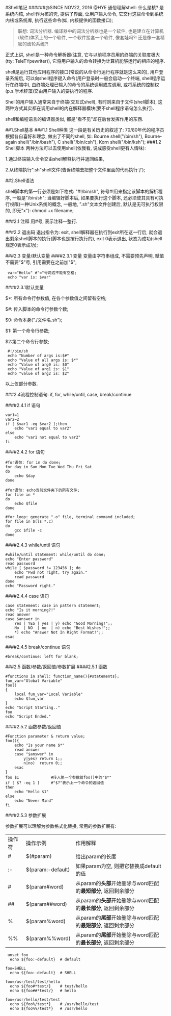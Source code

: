 #Shell笔记
######@SINCE NOV22, 2016 @HYE
通俗理解shell: 什么是核? 是系统内核, shell作为核的壳, 提供了界面, 让用户输入命令, 它交付这些命令到系统内核或系统库, 执行这些命令(如, 内核提供的函数接口);

>联想: 词法分析器. 编译器中的词法分析器也是一个软件, 也是建立在计算机(软件)体系上的一个软件, 一个软件接套一个软件, 像套娃吗?! 还是像一套精密的齿轮系统?!

正式上讲, shell是一种命令解析器(注意, 它与以前程序员用的终端的关联度极大(tty: TeleTYpewriter)), 它将用户输入的命令转换为计算机能够运行的相应的程序.

shell是运行其他应用程序的接口(常说的从命令行运行程序就是这么来的), 用户登录系统后, 可以向shell程序键入命令(用户登录时一般会启动一个终端, shell程序运行在终端中), 由终端处理已输入的命令的系统调用或库调用, 或将系统的控制权(p.s.学术辞藻)交由用户输入的要执行的程序.

Shell的用户输入通常来自于终端(交互式shell), 有时则来自于文件(shell脚本), 这两种方式其实都在调用shell的内在解释器模块(要不shell程序语句怎么执行).

shell和编程语言的编译器类似, 都是"看不见"却在后台发挥作用的东西.


##1.Shell基本
###1.1 Shell种类
这一段是有关历史的叙述了: 70/80年代的程序员根据各自喜好和理念, 做出了不同的shell, 如: Bourne shell("/bin/sh"), Bourne-again shell("/bin/bash"), C shell("/bin/csh"), Korn shell("/bin/ksh");
###1.2 Shell脚本
两种方法可以去使用shell(依我看, 说成感受shell更有人情味):

1.通过终端输入命令交由shell解释执行并返回结果,

2.从终端执行".sh"shell文件(告诉终端去把整个文件里面的代码执行了);


##2.Shell语法

shell脚本的第一行必须是如下格式: "#!/bin/sh", 符号#!用来指定该脚本的解析程序, 一般是"/bin/sh"; 当编辑好脚本后, 如果要执行这个脚本, 还必须使其具有可执行权限(一种Unix系统的概念, 一般地, ".sh"文本文件创建后, 默认是无可执行权限的, 即无"x"): chmod +x filename;

###2.1 注释
用#号, 表示注释一整行.

###2.2 退出码
退出指令为: exit, shell解释器在执行到exit所在这一行后, 就会退出剩余shell脚本的执行(脚本也是按行执行的), exit 0表示退出, 状态为成功(shell规定0表示成功); 

###2.3 变量/默认变量
####2.3.1 变量
变量由字符串组成, 不需要预先声明, 赋值不需要"$"号, 引用需要在之前加"$";
<pre><code>￼var="Hello" #"="号两边不能有空格;￼echo "var is: $var"</code></pre>

####2.3.1默认变量

$*: 所有命令行参数值, 在各个参数值之间留有空格;

$#: 传入脚本的命令行参数个数;

$0: 命令本身("./文件名.sh");

$1: 第一个命令行参数;$2:第二个命令行参数;
<pre><code>￼#!/bin/sh￼echo "Number of args is:$#"￼echo "Value of all args is: $*"￼echo "Value of arg0 is: $0"￼echo "Value of arg1 is: $1"￼echo "value of arg2 is: $2"
</code></pre>

以上仅部分参数.

###2.4流程控制语句: if, for, while/until, case, break/continue

####2.4.1 if 语句
<pre><code>var1=1
var2=2
if [ $var1 -eq $var2 ];then
	echo "var1 equal to var2"
else
	echo "var1 not equal to var2"
fi</code></pre>

####2.4.2 for 语句
<pre><code>#for语句: for in do done;
for day in Sun Mon Tue Wed Thu Fri Sat
do
	echo $day
done

#for语句: echo当前文件夹下的所有文件;
for file in *
do
	echo $file
done

#for loop: generate ".o" file, terminal command included;
for file in $(ls *.c)
do
	gcc $file -c
done
</code></pre>

####2.4.3 while/until 语句

<pre><code>#while/until statement: while/until do done;
echo "Enter password"
read password
while [ $password != 123456 ]; do
	echo "Pwd not right, try again."
	read password
done
echo "Password right."
</code></pre>


####2.4.4 case 语句

<pre><code>case statement: case in pattern statement;
echo "Is it morning?!"
read answer
case $answer in
	Yes | YES | yes | y) echo "Good Morning!";;
	No  | NO  | no  | n) echo "Best Wishes!";;
	*) echo "Answer Not In Right Format!";;
esac
</code></pre>

####2.4.5 break/continue 语句

<pre><code>#break/continue: left for blank;
</code></pre>

###2.5 函数/参数/返回值/参数扩展
####2.5.1 函数
<pre><code>#functions in shell: function_name(){#statements};
fun_var="Global Variable"
foo()
{
	local fun_var="Local Variable"
	echo $fun_var
}
echo "Script Starting.."
foo
echo "Script Ended."
</code></pre>

####2.5.2 函数参数/返回值

<pre><code>#Function parameter & return value;
foo(){
	echo "Is your name $*"
	read answer
	case "$answer" in
		y|yes) return 1;;
		n|no)  return 0;;
	esac
}
foo $1				#传入第一个参数给foo()中的"$*"
if [ $? -eq 1 ] 	#"$?"表示上一个命令的返回值
then
	echo "Hello $1"
else
	echo "Never Mind"
fi</code></pre>


####2.5.3 参数扩展

参数扩展可以理解为参数格式化替换, 常用的参数扩展有:<table>
	<tr>
		<td>操作符</td><td>操作示例</td><td>作用解释</td></tr>
	<tr>
		<td>#</td><td>$(#param)</td><td>给出param的长度</td></tr>
	<tr>
		<td>:-</td><td>$(param:-default)</td><td>如果param为空, 则把它替换成default的值</td></tr>
	<tr>
		<td>#</td><td>$(param#word)</td><td>从param的<strong>头部</strong>开始删除与word匹配的<strong>最短部分</strong>, 返回剩余部分</td></tr>
	<tr>
		<td>##</td><td>$(param##word)</td><td>从param的<strong>头部</strong>开始删除与word匹配的<strong>最长部分</strong>, 返回剩余部分</td></tr>
	<tr>
		<td>%</td><td>$(param%word)</td><td>从param的<strong>尾部</strong>开始删除与word匹配的<strong>最短部分</strong>, 返回剩余部分</td></tr>
	<tr>
		<td>%%</td><td>$(param%%word)</td><td>从param的<strong>尾部</strong>开始删除与word匹配的<strong>最长部分</strong>, 返回剩余部分</td></tr>
</table><pre><code>￼unset foo￼￼echo ${foo:-default}	# default

foo=SHELL￼￼echo ${foo:-default}	# SHELL￼
foo=/usr/test/test/hello￼￼echo ${foo#*test/}	# test/hello￼￼echo ${foo##*test/}	# hello

foo=/usr/hello/test/test￼￼echo ${foo%/test*}	# /usr/hello/test￼￼echo ${foo%%/test*}	# /usr/hello
</code></pre>
    

